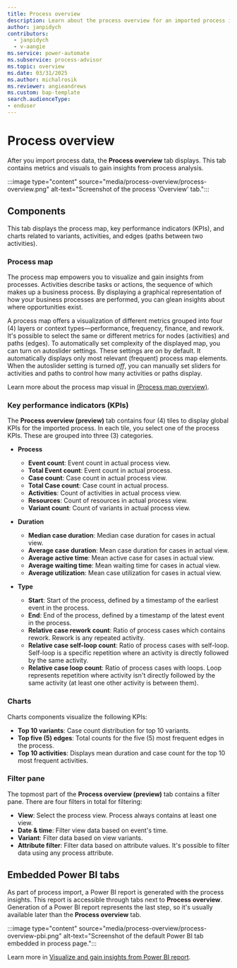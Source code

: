 ```yaml
---
title: Process overview
description: Learn about the process overview for an imported process in Power Automate Process Mining.
author: janpidych
contributors:
  - janpidych
  - v-aangie
ms.service: power-automate
ms.subservice: process-advisor
ms.topic: overview
ms.date: 03/31/2025
ms.author: michalrosik
ms.reviewer: angieandrews
ms.custom: bap-template
search.audienceType:
- enduser
---
```


# Process overview

After you import process data, the **Process overview** tab displays. This tab contains metrics and visuals to gain insights from process analysis.

 :::image type="content" source="media/process-overview/process-overview.png" alt-text="Screenshot of the process 'Overview' tab.":::

## Components

This tab displays the process map, key performance indicators (KPIs), and charts related to variants, activities, and edges (paths between two activities).

### Process map

The process map empowers you to visualize and gain insights from processes. Activities describe tasks or actions, the sequence of which makes up a business process. By displaying a graphical representation of how your business processes are performed, you can glean insights about where opportunities exist.

A process map offers a visualization of different metrics grouped into four (4) layers or context types&mdash;performance, frequency, finance, and rework. It's possible to select the same or different metrics for nodes (activities) and paths (edges). To automatically set complexity of the displayed map, you can turn on autoslider settings. These settings are *on* by default. It automatically displays only most relevant (frequent) process map elements. When the autoslider setting is turned *off*, you can manually set sliders for activities and paths to control how many activities or paths display.

Learn more about the process map visual in [(Process map overview)](process-map.md).

### Key performance indicators (KPIs)

The **Process overview (preview)** tab contains four (4) tiles to display global KPIs for the imported process. In each tile, you select one of the process KPIs. These are grouped into three (3) categories.

- **Process**
    - **Event count**: Event count in actual process view.
    - **Total Event count**: Event count in actual process.
    - **Case count**: Case count in actual process view.
    - **Total Case count**: Case count in actual process.
    - **Activities**: Count of activities in actual process view.
    - **Resources**: Count of resources in actual process view.
    - **Variant count**: Count of variants in actual process view.

- **Duration**
    - **Median case duration**: Median case duration for cases in actual view.
    - **Average case duration**: Mean case duration for cases in actual view.
    - **Average active time**: Mean active case for cases in actual view.
    - **Average waiting time**: Mean waiting time for cases in actual view.
    - **Average utilization**: Mean case utilization for cases in actual view.

- **Type**
    - **Start**: Start of the process, defined by a timestamp of the earliest event in the process.
    - **End**: End of the process, defined by a timestamp of the latest event in the process.
    - **Relative case rework count**: Ratio of process cases which contains rework. Rework is any repeated activity.
    - **Relative case self-loop count**: Ratio of process cases with self-loop. Self-loop is a specific repetition where an activity is directly followed by the same activity.
    - **Relative case loop count**: Ratio of process cases with loops. Loop represents repetition where activity isn't directly followed by the same activity (at least one other activity is between them).

### Charts

Charts components visualize the following KPIs:

- **Top 10 variants**: Case count distribution for top 10 variants.
- **Top five (5) edges**: Total counts for the five (5) most frequent edges in the process.
- **Top 10 activities**: Displays mean duration and case count for the top 10 most frequent activities.

### Filter pane

The topmost part of the **Process overview (preview)** tab contains a filter pane. There are four filters in total for filtering:

- **View**: Select the process view. Process always contains at least one view.
- **Date & time**: Filter view data based on event's time.
- **Variant**: Filter data based on view variants.
- **Attribute filter**: Filter data based on attribute values. It's possible to filter data using any process attribute.

## Embedded Power BI tabs

As part of process import, a Power BI report is generated with the process insights. This report is accessible through tabs next to **Process overview**. Generation of a Power BI report represents the last step, so it's usually available later than the **Process overview** tab.

:::image type="content" source="media/process-overview/process-overview-pbi.png" alt-text="Screenshot of the default Power BI tab embedded in process page.":::

Learn more in [Visualize and gain insights from Power BI report](..\process-mining-visualize.md).


